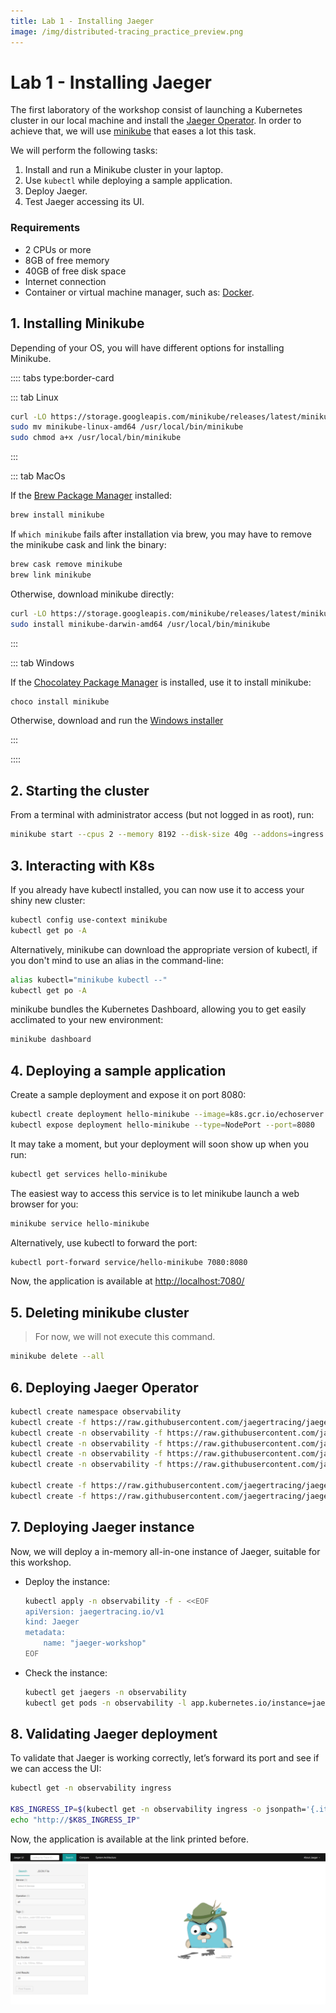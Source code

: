 ```yaml
---
title: Lab 1 - Installing Jaeger
image: /img/distributed-tracing_practice_preview.png
---
```


# Lab 1 - Installing Jaeger

The first laboratory of the workshop consist of launching a Kubernetes cluster in our local machine and install the [Jaeger Operator](https://github.com/jaegertracing/jaeger-operator). In order to achieve that, we will use [minikube](https://kubernetes.io/docs/tutorials/hello-minikube/) that eases a lot this task.

We will perform the following tasks:

1. Install and run a Minikube cluster in your laptop.
2. Use `kubectl` while deploying a sample application.
3. Deploy Jaeger.
4. Test Jaeger accessing its UI.

### Requirements

- 2 CPUs or more
- 8GB of free memory
- 40GB of free disk space
- Internet connection
- Container or virtual machine manager, such as: [Docker](https://docs.docker.com/engine/install/).

## 1. Installing Minikube

Depending of your OS, you will have different options for installing Minikube.

:::: tabs type:border-card

::: tab Linux

```sh
curl -LO https://storage.googleapis.com/minikube/releases/latest/minikube-linux-amd64
sudo mv minikube-linux-amd64 /usr/local/bin/minikube
sudo chmod a+x /usr/local/bin/minikube
```

:::

::: tab MacOs

If the [Brew Package Manager](https://brew.sh/) installed:

```sh
brew install minikube
```

If `which minikube` fails after installation via brew, you may have to remove the minikube cask and link the binary:

```sh
brew cask remove minikube
brew link minikube
```

Otherwise, download minikube directly:

```sh
curl -LO https://storage.googleapis.com/minikube/releases/latest/minikube-darwin-amd64
sudo install minikube-darwin-amd64 /usr/local/bin/minikube
```

:::

::: tab Windows

If the [Chocolatey Package Manager](https://chocolatey.org/) is installed, use it to install minikube:

```sh
choco install minikube
```

Otherwise, download and run the [Windows installer](https://storage.googleapis.com/minikube/releases/latest/minikube-installer.exe)

:::

::::

## 2. Starting the cluster

From a terminal with administrator access (but not logged in as root), run:

```sh
minikube start --cpus 2 --memory 8192 --disk-size 40g --addons=ingress
```

## 3. Interacting with K8s

If you already have kubectl installed, you can now use it to access your shiny new cluster:

```sh
kubectl config use-context minikube
kubectl get po -A
```

Alternatively, minikube can download the appropriate version of kubectl, if you don't mind to use an alias in the command-line:

```sh
alias kubectl="minikube kubectl --"
kubectl get po -A
```

minikube bundles the Kubernetes Dashboard, allowing you to get easily acclimated to your new environment:

```sh
minikube dashboard
```

## 4. Deploying a sample application

Create a sample deployment and expose it on port 8080:

```sh
kubectl create deployment hello-minikube --image=k8s.gcr.io/echoserver:1.4
kubectl expose deployment hello-minikube --type=NodePort --port=8080
```

It may take a moment, but your deployment will soon show up when you run:

```sh
kubectl get services hello-minikube
```

The easiest way to access this service is to let minikube launch a web browser for you:

```sh
minikube service hello-minikube
```

Alternatively, use kubectl to forward the port:

```sh
kubectl port-forward service/hello-minikube 7080:8080
```

Now, the application is available at [http://localhost:7080/](http://localhost:7080/)

## 5. Deleting minikube cluster

> For now, we will not execute this command.

```sh
minikube delete --all
```

## 6. Deploying Jaeger Operator

```sh
kubectl create namespace observability
kubectl create -f https://raw.githubusercontent.com/jaegertracing/jaeger-operator/master/deploy/crds/jaegertracing.io_jaegers_crd.yaml
kubectl create -n observability -f https://raw.githubusercontent.com/jaegertracing/jaeger-operator/master/deploy/service_account.yaml
kubectl create -n observability -f https://raw.githubusercontent.com/jaegertracing/jaeger-operator/master/deploy/role.yaml
kubectl create -n observability -f https://raw.githubusercontent.com/jaegertracing/jaeger-operator/master/deploy/role_binding.yaml
kubectl create -n observability -f https://raw.githubusercontent.com/jaegertracing/jaeger-operator/master/deploy/operator.yaml

kubectl create -f https://raw.githubusercontent.com/jaegertracing/jaeger-operator/master/deploy/cluster_role.yaml
kubectl create -f https://raw.githubusercontent.com/jaegertracing/jaeger-operator/master/deploy/cluster_role_binding.yaml
```

## 7. Deploying Jaeger instance

Now, we will deploy a in-memory all-in-one instance of Jaeger, suitable for this workshop.

- Deploy the instance:

    ```sh
    kubectl apply -n observability -f - <<EOF
    apiVersion: jaegertracing.io/v1
    kind: Jaeger
    metadata:
        name: "jaeger-workshop"
    EOF
    ```

- Check the instance:

    ```sh
    kubectl get jaegers -n observability
    kubectl get pods -n observability -l app.kubernetes.io/instance=jaeger-workshop
    
    ```

## 8. Validating Jaeger deployment

To validate that Jaeger is working correctly, let’s forward its port and see if we can access the UI:

```sh
kubectl get -n observability ingress

K8S_INGRESS_IP=$(kubectl get -n observability ingress -o jsonpath='{.items[0].status.loadBalancer.ingress[0].ip}')
echo "http://$K8S_INGRESS_IP"
```

Now, the application is available at the link printed before.

![Jaeger UI](./img/jaeger_test.png)
